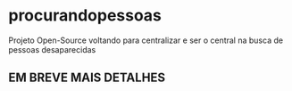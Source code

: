 # procurandopessoas
Projeto Open-Source voltando para centralizar e ser o central na busca de pessoas desaparecidas

## EM BREVE MAIS DETALHES
